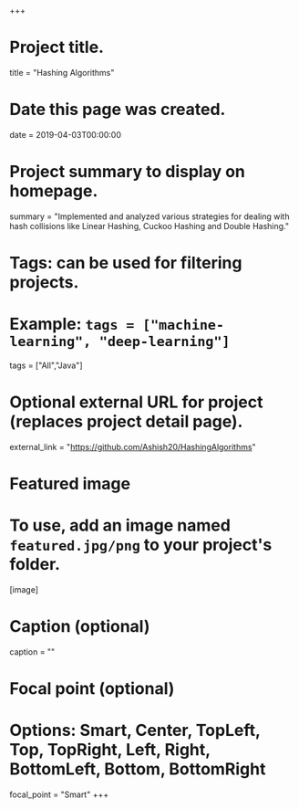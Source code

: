 +++
# Project title.
title = "Hashing Algorithms"

# Date this page was created.
date = 2019-04-03T00:00:00

# Project summary to display on homepage.
summary = "Implemented and analyzed various strategies for dealing with hash collisions like Linear Hashing, Cuckoo Hashing and Double Hashing."

# Tags: can be used for filtering projects.
# Example: `tags = ["machine-learning", "deep-learning"]`
tags = ["All","Java"]

# Optional external URL for project (replaces project detail page).
external_link = "https://github.com/Ashish20/HashingAlgorithms"

# Featured image
# To use, add an image named `featured.jpg/png` to your project's folder. 
[image]
  # Caption (optional)
  caption = ""

  # Focal point (optional)
  # Options: Smart, Center, TopLeft, Top, TopRight, Left, Right, BottomLeft, Bottom, BottomRight
  focal_point = "Smart"
+++

